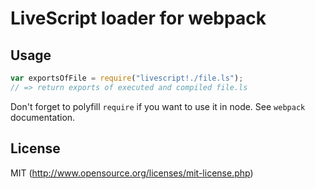 # LiveScript loader for webpack

## Usage

``` javascript
var exportsOfFile = require("livescript!./file.ls");
// => return exports of executed and compiled file.ls
```

Don't forget to polyfill `require` if you want to use it in node.
See `webpack` documentation.

## License

MIT (http://www.opensource.org/licenses/mit-license.php)